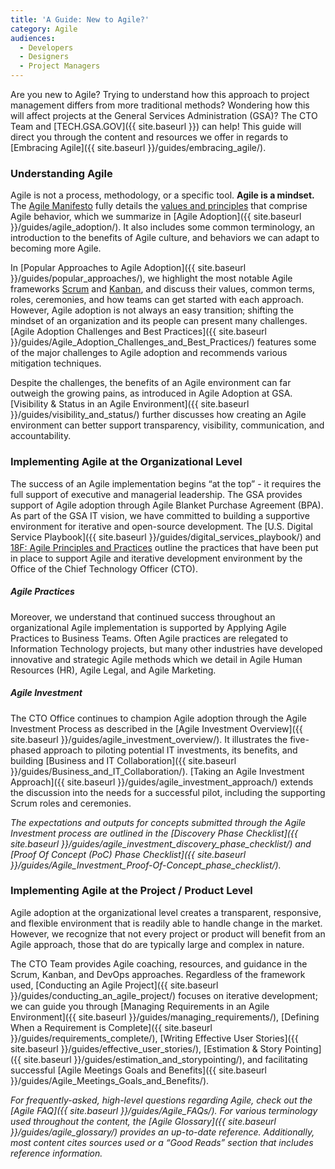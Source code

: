 ```yaml
---
title: 'A Guide: New to Agile?'
category: Agile
audiences:
  - Developers
  - Designers
  - Project Managers
---
```


Are you new to Agile? Trying to understand how this approach to project management differs from more traditional methods? Wondering how this will affect projects at the General Services Administration (GSA)? The CTO Team and [TECH.GSA.GOV]({{ site.baseurl }}) can help! This guide will direct you through the content and resources we offer in regards to [Embracing Agile]({{ site.baseurl }}/guides/embracing_agile/).

### Understanding Agile
Agile is not a process, methodology, or a specific tool. **Agile is a mindset.** The [Agile Manifesto](http://agilemanifesto.org/) fully details the [values and principles](http://agilemanifesto.org/) that comprise Agile behavior, which we summarize in [Agile Adoption]({{ site.baseurl }}/guides/agile_adoption/). It also includes some common terminology, an introduction to the benefits of Agile culture, and behaviors we can adapt to becoming more Agile.

In [Popular Approaches to Agile Adoption]({{ site.baseurl }}/guides/popular_approaches/), we highlight the most notable Agile frameworks [Scrum](https://www.scrum.org/) and [Kanban](https://leankit.com/learn/kanban/what-is-kanban/), and discuss their values, common terms, roles, ceremonies, and how teams can get started with each approach. However, Agile adoption is not always an easy transition; shifting the mindset of an organization and its people can present many challenges. [Agile Adoption Challenges and Best Practices]({{ site.baseurl }}/guides/Agile_Adoption_Challenges_and_Best_Practices/) features some of the major challenges to Agile adoption and recommends various mitigation techniques.

Despite the challenges, the benefits of an Agile environment can far outweigh the growing pains, as introduced in Agile Adoption at GSA. [Visibility & Status in an Agile Environment]({{ site.baseurl }}/guides/visibility_and_status/) further discusses how creating an Agile environment can better support transparency, visibility, communication, and accountability.

### Implementing Agile at the Organizational Level
The success of an Agile implementation begins “at the top” - it requires the full support of executive and managerial leadership. The GSA provides support of Agile adoption through Agile Blanket Purchase Agreement (BPA). As part of the GSA IT vision, we have committed to building a supportive environment for iterative and open-source development. The [U.S. Digital Service Playbook]({{ site.baseurl }}/guides/digital_services_playbook/) and [18F: Agile Principles and Practices](https://pages.18f.gov/agile/) outline the practices that have been put in place to support Agile and iterative development environment by the Office of the Chief Technology Officer (CTO). 

##### Agile Practices
Moreover, we understand that continued success throughout an organizational Agile implementation is supported by Applying Agile Practices to Business Teams. Often Agile practices are relegated to Information Technology projects, but many other industries have developed innovative and strategic Agile methods which we detail in Agile Human Resources (HR), Agile Legal, and Agile Marketing.

##### Agile Investment
The CTO Office continues to champion Agile adoption through the Agile Investment Process as described in the [Agile Investment Overview]({{ site.baseurl }}/guides/agile_investment_overview/). It illustrates the five-phased approach to piloting potential IT investments, its benefits, and building [Business and IT Collaboration]({{ site.baseurl }}/guides/Business_and_IT_Collaboration/). [Taking an Agile Investment Approach]({{ site.baseurl }}/guides/agile_investment_approach/) extends the discussion into the needs for a successful pilot, including the supporting Scrum roles and ceremonies.

*The expectations and outputs for concepts submitted through the Agile Investment process are outlined in the [Discovery Phase Checklist]({{ site.baseurl }}/guides/agile_investment_discovery_phase_checklist/) and [Proof Of Concept (PoC) Phase Checklist]({{ site.baseurl }}/guides/Agile_Investment_Proof-Of-Concept_phase_checklist/).*

### Implementing Agile at the Project / Product Level
Agile adoption at the organizational level creates a transparent, responsive, and flexible environment that is readily able to handle change in the market. However, we recognize that not every project or product will benefit from an Agile approach, those that do are typically large and complex in nature.

The CTO Team provides Agile coaching, resources, and guidance in the Scrum, Kanban, and DevOps approaches. Regardless of the framework used, [Conducting an Agile Project]({{ site.baseurl }}/guides/conducting_an_agile_project/) focuses on iterative development; we can guide you through [Managing Requirements in an Agile Environment]({{ site.baseurl }}/guides/managing_requirements/), [Defining When a Requirement is Complete]({{ site.baseurl }}/guides/requirements_complete/), [Writing Effective User Stories]({{ site.baseurl }}/guides/effective_user_stories/), [Estimation & Story Pointing]({{ site.baseurl }}/guides/estimation_and_storypointing/), and facilitating successful [Agile Meetings Goals and Benefits]({{ site.baseurl }}/guides/Agile_Meetings_Goals_and_Benefits/).

*For frequently-asked, high-level questions regarding Agile, check out the [Agile FAQ]({{ site.baseurl }}/guides/Agile_FAQs/). For various terminology used throughout the content, the [Agile Glossary]({{ site.baseurl }}/guides/agile_glossary/) provides an up-to-date reference. Additionally, most content cites sources used or a “Good Reads” section that includes reference information.*
